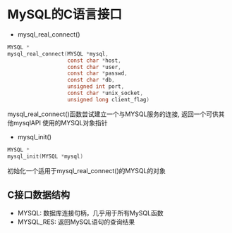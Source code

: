 # MySQL的C语言接口
- mysql_real_connect()

```c
MYSQL *
mysql_real_connect(MYSQL *mysql,
                   const char *host,
                   const char *user,
                   const char *passwd,
                   const char *db,
                   unsigned int port,
                   const char *unix_socket,
                   unsigned long client_flag)
```

mysql_real_connect()函数尝试建立一个与MYSQL服务的连接, 返回一个可供其他mysqlAPI
使用的MYSQL对象指针

- mysql_init()

```c
MYSQL *
mysql_init(MYSQL *mysql)
```

初始化一个适用于mysql_real_connect()的MYSQL的对象



## C接口数据结构

- MYSQL: 数据库连接句柄，几乎用于所有MySQL函数
- MYSQL_RES: 返回MySQL语句的查询结果
